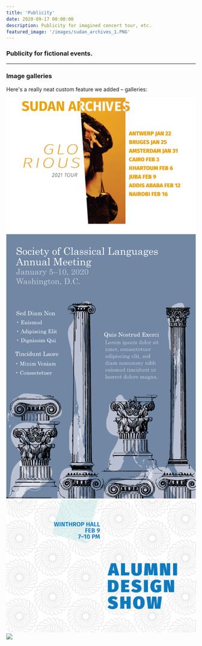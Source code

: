 ```yaml
---
title: 'Publicity'
date: 2020-09-17 00:00:00
description: Publicity for imagined concert tour, etc.
featured_image: '/images/sudan_archives_1.PNG'
---
```



### Publicity for fictional events.

---

### Image galleries

Here's a really neat custom feature we added – galleries:

<div class="gallery" data-columns="3">
	<img src="/images/sudan_archives_2.PNG">
	<img src="/images/Wedgwood_poster_design.png">
	<img src="/images/alumni_design_show.PNG">
	<img src="/images/demo/couch_poster.PNG">
</div>

